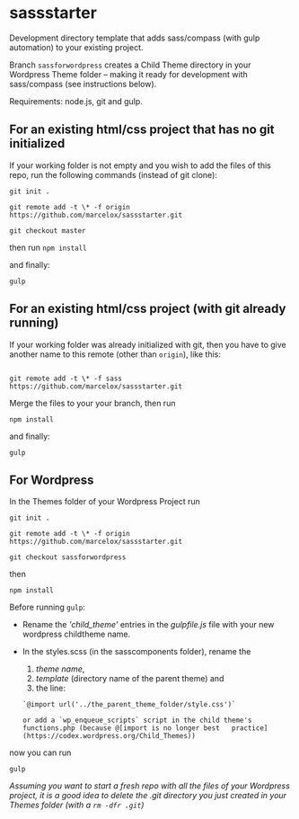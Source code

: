 sassstarter
===========
Development directory template that adds sass/compass (with gulp automation) to your existing project.

Branch `sassforwordpress` creates a Child Theme directory in your Wordpress Theme folder – making it ready for development with sass/compass (see instructions below).

Requirements: node.js, git and gulp.


For an existing html/css project that has no git initialized
------------------------

If your working folder is not empty and you wish to add the files of this repo, run the following commands (instead of git clone):

```git
git init .

git remote add -t \* -f origin https://github.com/marcelox/sassstarter.git

git checkout master
```

then run `npm install`

and finally:

`gulp`


For an existing html/css project (with git already running)
------------------------

If your working folder was already initialized with git, then you have to give another name to this remote (other than `origin`), like this:

```git

git remote add -t \* -f sass https://github.com/marcelox/sassstarter.git

```
Merge the files to your your branch, then run

`npm install`

and finally:

`gulp`

For Wordpress
-------------

In the Themes folder of your Wordpress Project run

```git
git init .

git remote add -t \* -f origin https://github.com/marcelox/sassstarter.git

git checkout sassforwordpress
```
then

`npm install`

Before running `gulp`:
- Rename the _'child_theme'_ entries in the *gulpfile.js* file with your new wordpress childtheme name.
- In the styles.scss (in the sasscomponents folder), rename the
    1. _theme name_,
    2. _template_ (directory name of the parent theme) and
    3. the line:

      `@import url('../the_parent_theme_folder/style.css')`

      or add a `wp_enqueue_scripts` script in the child theme's functions.php (because @[import is no longer best   practice](https://codex.wordpress.org/Child_Themes))

now you can run

`gulp`

_Assuming you want to start a fresh repo with all the files of your Wordpress project, it is a good idea to delete the .git directory you just created in your Themes folder (with a  `rm -dfr .git`)_
